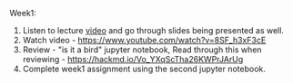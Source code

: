 Week1:

1. Listen to lecture [video](https://youtu.be/wt031TRLFK8?list=PLDY00MLEDqwOo52VyVnw-V7gEhsPfX4Xb&t=217) and go through slides being presented as well.
2. Watch video - https://www.youtube.com/watch?v=8SF_h3xF3cE
3. Review - "is it a bird" jupyter notebook, Read through this when reviewing - https://hackmd.io/Vo_YXqScTha26KWPrJArUg
4. Complete week1 assignment using the second jupyter notebook.

